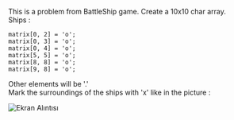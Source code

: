 This is a problem from BattleShip game. Create a 10x10 char array. <br>
Ships :  

    matrix[0, 2] = 'o';
    matrix[0, 3] = 'o';
    matrix[0, 4] = 'o';
    matrix[5, 5] = 'o';
    matrix[8, 8] = 'o';
    matrix[9, 8] = 'o'; 
Other elements will be '.'<br>
Mark the surroundings of the ships with 'x' like in the picture :<br>


![Ekran Alıntısı](https://github.com/erolcum/Csharp-Challenges/assets/110387801/a93edbec-70e6-4054-88bd-9fe381737da0)
